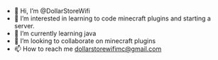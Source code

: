 - 👋 Hi, I’m @DollarStoreWifi
- 👀 I’m interested in learning to code minecraft plugins and starting a server.
- 🌱 I’m currently learning java
- 💞️ I’m looking to collaborate on minecraft plugins
- 📫 How to reach me dollarstorewifimc@gmail.com
